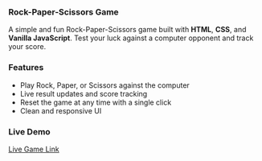 ### Rock-Paper-Scissors Game

A simple and fun Rock-Paper-Scissors game built with **HTML**, **CSS**, and **Vanilla JavaScript**. Test your luck against a computer opponent and track your score.

### Features
- Play Rock, Paper, or Scissors against the computer
- Live result updates and score tracking
- Reset the game at any time with a single click
- Clean and responsive UI

### Live Demo
[Live Game Link](https://harshadino.github.io/Rock-Paper-Scissor/)
